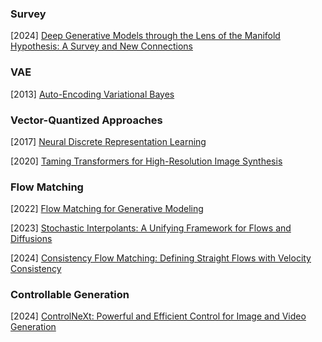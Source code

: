 ### Survey

[2024] [Deep Generative Models through the Lens of the Manifold Hypothesis: A Survey and New Connections](https://arxiv.org/abs/2404.02954)



### VAE

[2013] [Auto-Encoding Variational Bayes](https://arxiv.org/abs/1312.6114)



### Vector-Quantized Approaches

[2017] [Neural Discrete Representation Learning](https://arxiv.org/abs/1711.00937)

[2020] [Taming Transformers for High-Resolution Image Synthesis](https://arxiv.org/abs/2012.09841)



### Flow Matching

[2022] [Flow Matching for Generative Modeling](https://arxiv.org/abs/2210.02747)

[2023] [Stochastic Interpolants: A Unifying Framework for Flows and Diffusions](https://arxiv.org/abs/2303.08797)

[2024] [Consistency Flow Matching: Defining Straight Flows with Velocity Consistency](https://arxiv.org/abs/2407.02398)



### Controllable Generation

[2024] [ControlNeXt: Powerful and Efficient Control for Image and Video Generation](https://arxiv.org/abs/2408.06070)
